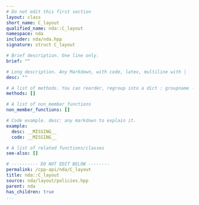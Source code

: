```yaml
---
# Do not edit this first section
layout: class
short_name: C_layout
qualified_name: nda::C_layout
namespace: nda
includer: nda/nda.hpp
signature: struct C_layout

# Brief description. One line only.
brief: ""

# Long description. Any Markdown, with code, latex, multiline with |
desc: ""

# A list of methods. You can reorder, regroup into a dict : groupname -> list
methods: []

# A list of non_member_functions
non_member_functions: []

# Code example. desc: any markdown to explain it.
example:
  desc: __MISSING__
  code: __MISSING__

# A list of related functions/classes
see-also: []

# ---------- DO NOT EDIT BELOW --------
permalink: /cpp-api/nda/C_layout
title: nda::C_layout
source: nda/layout/policies.hpp
parent: nda
has_children: true
...
```


